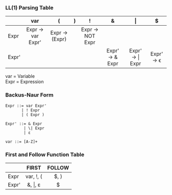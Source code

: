 ### LL(1) Parsing Table

|       |        var       |       (       | ) |        !        |        &       |        \|       |     $     |
|-------|:-----------------:|:-------------:|:-:|:---------------:|:----------------:|:---------------:|:---------:|
|  Expr | Expr → var Expr' | Expr → (Expr) |   | Expr → NOT Expr |                  |                 |           |
| Expr' |                   |               |   |                 | Expr' → & Expr | Expr' → \| Expr | Expr' → ϵ |

var = Variable \
Expr = Expression

### Backus-Naur Form
```
Expr ::= var Expr'
       | ! Expr
       | ( Expr )
		
Expr' ::= & Expr
        | \| Expr
        | ε

var ::= [A-Z]+
```

### First and Follow Function Table
|       |     FIRST    | FOLLOW |
|-------|:------------:|:------:|
|  Expr | var, !, ( |  $, )  |
| Expr' | &, \|, ε   | $      |
